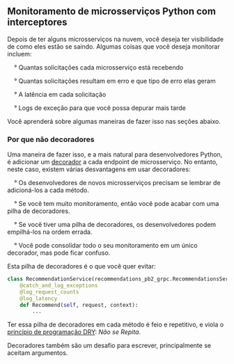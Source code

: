 ## Monitoramento de microsserviços Python com interceptores

Depois de ter alguns microsserviços na nuvem, você deseja ter visibilidade de como eles estão se saindo. Algumas coisas que você deseja monitorar incluem:

&nbsp; &nbsp; ° Quantas solicitações cada microsserviço está recebendo

&nbsp; &nbsp; ° Quantas solicitações resultam em erro e que tipo de erro elas geram

&nbsp; &nbsp; ° A latência em cada solicitação

&nbsp; &nbsp; ° Logs de exceção para que você possa depurar mais tarde

Você aprenderá sobre algumas maneiras de fazer isso nas seções abaixo.

### Por que não decoradores

Uma maneira de fazer isso, e a mais natural para desenvolvedores Python, é adicionar um [decorador](https://realpython.com/primer-on-python-decorators/) a cada endpoint de microsserviço. No entanto, neste caso, existem várias desvantagens em usar decoradores:

&nbsp; &nbsp; ° Os desenvolvedores de novos microsserviços precisam se lembrar de adicioná-los a cada método.

&nbsp; &nbsp; ° Se você tem muito monitoramento, então você pode acabar com uma pilha de decoradores.

&nbsp; &nbsp; ° Se você tiver uma pilha de decoradores, os desenvolvedores podem empilhá-los na ordem errada.

&nbsp; &nbsp; ° Você pode consolidar todo o seu monitoramento em um único decorador, mas pode ficar confuso.

Esta pilha de decoradores é o que você quer evitar:

```python
class RecommendationService(recommendations_pb2_grpc.RecommendationsServicer):
    @catch_and_log_exceptions
    @log_request_counts
    @log_latency
    def Recommend(self, request, context):
        ...
```

Ter essa pilha de decoradores em cada método é feio e repetitivo, e viola o [princípio de programação DRY](https://en.wikipedia.org/wiki/Don%27t_repeat_yourself): _Não se Repita_.

Decoradores também são um desafio para escrever, principalmente se aceitam argumentos.
